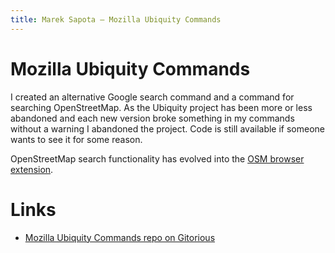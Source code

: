 ```yaml
---
title: Marek Sapota — Mozilla Ubiquity Commands
---
```


# Mozilla Ubiquity Commands

I created an alternative Google search command and a command for searching
OpenStreetMap.  As the Ubiquity project has been more or less abandoned and each
new version broke something in my commands without a warning I abandoned the
project.  Code is still available if someone wants to see it for some reason.

OpenStreetMap search functionality has evolved into the [OSM browser
extension](/software/osm_extension.html).

# Links
- [Mozilla Ubiquity Commands repo on
  Gitorious](http://gitorious.org/mozilla-ubiquity-maarons)
